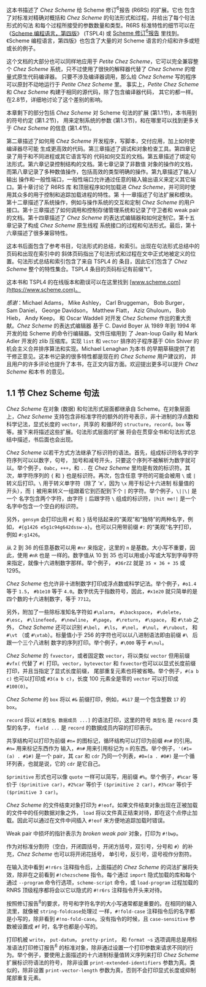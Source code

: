
这本书描述了 _Chez Scheme_ 给 Scheme 修订<sup>6</sup>报告 (R6RS) 的扩展。它也
包含了对标准对精确对概括和 _Chez Scheme_ 的句法形式和过程，并给出了每个句法形式的句法
和每个过程所接受的参数数量和类型。R6RS 标准特性的细节可以在
 《[Scheme 编程语言，第四版](http://www.scheme.com/tspl4/)》 (TSPL4) 或 [Scheme 修订<sup>6</sup>报告](https://r6rs.mrliu.org)
里找到。《Scheme 编程语言，第四版》也包含了大量的对 Scheme 语言的介绍和许多或短或长的例子。

这个文档的大部分也可以同样地应用于 _Petite Chez Scheme_，它可以完全兼容整个 _Chez Scheme_
 系统，只不过使用了很快的解释器代替了 _Chez Scheme_ 的增量式原生代码编译器。
只要不涉及编译器调用，那么给 _Chez Scheme_ 写的程序可以原封不动地运行于 _Petite Chez Scheme_ 里。
事实上，_Petite Chez Scheme_ 和 _Chez Scheme_ 构建于相同的源代码，除了包含编译器代码，
其它的都一样。在2.8节，详细地讨论了这个差别的影响。

本章剩下的部分包括 _Chez Scheme_ 对 Scheme 句法的扩展 (第1.1节)，本书用到的符号约定 (第1.2节)，
用来定制系统的参数 (第1.3节)，和在哪里可以找到更多关于 _Chez Scheme_ 的信息 (第1.4节)。

第二章描述了如何用 _Chez Scheme_ 开发程序，写脚本，交付应用，加上如何使编译器尽可能
生成更高效的代码。第三章描述了调试和对象检查工具。第四章记录了用于和不同进程或其它语言写的
代码如何交互的文档。第五章描述了绑定句法形式。第六章记录控制结构的文档。第七章记录了非数值
对象的操作的文档，而第八章记录了多种数值操作，包括高效的类型明确的操作。第九章描述了输入/输出
操作和一般性端口，一般性端口允许通过任意的输入输出语义来定义其它端口。第十章讨论了 R6RS 库
和顶层程序如何加载进 _Chez Scheme_，并可同时使用其众多的用于控制和追踪加载进程的特性。第
十一章描述了句法扩展和模块。第十二章描述了系统操作，例如与操作系统的交互和定制 _Chez Scheme_
 的用户接口。第十三章描述了如何调用和控制存储管理系统和记录了守卫者和 weak pair 的文档。第十四章描述了
 _Chez Scheme_ 的表达式编辑器和如何定制它。第十五章记录了构成 _Chez Scheme_ 原生线程
系统接口的过程和句法形式。最后，第十六章描述了很多兼容特性。

这本书后面包含了参考书目，句法形式的总结，和索引。出现在句法形式总结中的页码和出现在索引中的
斜体页码指出了句法形式和过程在文中正式地被定义的位置。句法形式总结和索引包含了来自 TSPL4 的
条目，因此它们包含了 _Chez Scheme_ 整个的特性集合。TSPL4 条目的页码标记有前缀“t”。

这本书和 TSPL4 的在线版本和勘误可以在这里找到 [www.scheme.com](https://www.scheme.com)。

_感谢_：Michael Adams， Mike Ashley， Carl Bruggeman， Bob Burger， Sam Daniel，
 George Davidson， Matthew Flatt， Aziz Ghuloum， Bob Hieb， Andy Keep， 
 和 Oscar Waddell 对开发 _Chez Scheme_ 作出的重大贡献。_Chez Scheme_ 的表达式编辑器
 基于 C. David Boyer 从 1989 年到 1994 年开发的给 Scheme 的命令行编辑器。文件压缩用到
 了 Jean-loup Gailly 和 Mark Adler 开发的 zlib 压缩库。实现 `list` 和 `vector` 
排序的子程序基于 Olin Shiver 的机会主义合并排序算法和实现。Michael Lenaghan 为本书
的早期草稿提供了若干修正意见。这本书记录的很多特性都是现在的 _Chez Scheme_ 用户建议的，
并且用户的许多评论也提升了本书，在正文内容方面。欢迎提出更多可以提升 _Chez Scheme_ 和本书
的意见。


## 1.1 节 Chez Scheme 句法

_Chez Scheme_ 在对象 (数据) 和句法形式层面都继承自 Scheme。在对象层面上，_Chez Scheme_
 支持包含非标准字符的额外的符号表示，非十进制的浮点数和科学记法，显式长度的 `vector`，共享的
和循环的 `structure`，`record`，`box` 等等。接下来将描述这些扩展。句法形式层面的扩展
将会在贯穿全书和句法形式总结中描述，书后面也会出现。

_Chez Scheme_ 以若干方式方法继承了标识符的语法。首先，组成标识符名字的字符序列可以以数字，句号，
加号和减号开头，只要这个序列不被解析为数字就可以。举个例子，`0abc`，`+++`，和 `..` 在
 _Chez Scheme_ 里均是有效的标识符。其次，单字符序列的 `{` 和 `}` 也是标识符。再次，包含任意
字符的可能会被用 `\` 或 `|` 转义后打印。`\` 用于转义单字符（除了 ‘x’，因为 `\x` 用于标记十六进制
标量值的开头），而 `|` 被用来转义一组跟着它到匹配到下个 `|` 的字符。举个例子，`\||\|` 是一个
名字包含两个字符，由字符 `|` 后跟字符 `\` 组成的标识符，`|hit me!|` 是一个名字中包含一个空白的标识符。

另外，`gensym` 会打印出用 `#{` 和 `}` 括号括起来的“美观”和“独特”的两种名字，例如，
`#{g1426 e5g1c94g642dssw-a}`。也可以只用带前缀 `#:` 的“美观”名字打印，例如 `#:g1426`。

从 2 到 36 的任意基数可以用 `#nr` 来指定，这里的 `n` 是基数。大小写不重要，因此，使用 `#nR` 也是
一样的。数字值从 10 到 35 也可以用或小写或大写到字母字符来指定，就像十六进制数字那样。举个例子，
`#36rZZ` 就是 `35 × 36 + 35` 或 1295。

_Chez Scheme_ 也允许非十进制数字打印成浮点数或科学记法。举个例子，`#o1.4` 等于 `1.5`，
`#b1e10` 等于 `4.0`。数字优先于指数符号，因此，`#x1e20` 就只简单的是四个数的十六进制数字，等于
 `7712`。

另外，附加了一些除标准知名字符如 `#\alarm`， `#\backspace`， `#\delete`， `#\esc`， 
`#\linefeed`， `#\newline`， `#\page`， `#\return`， `#\space`， 和 `#\tab` 之外， 
_Chez Scheme_ 还可以识别 `#\bel`， `#\ls`， `#\nel`， `#\nul`， `#\rubout`， 
和 `#\vt` （或 `#\vtab`）。标量值小于 256 的字符也可以以八进制语法即由前缀 `#\ ` 后跟一个三个八进制
数字的序列打印。举个例子，`#\000` 等于 `#\nul`。

_Chez Scheme_ 的 `fxvector`，或者固定数 `vector`，将以类似 `vector` 但用前缀 `#vfx(` 代替了
`#(` 打印。`vector`，`bytevector` 和 `fxvector`也可以以显式长度前缀打印，并且当指定了显式长度前缀，
尾部重复元素也将被省略。举个例子，`#(a b c)` 也可以打印成 `#3(a b c)`，长度 100 元素全是零的 `vector`
 可以打印成 `#100(0)`。

_Chez Scheme_ 的 `box` 将以 `#&` 前缀打印，例如，`#&17` 是一个包含整数 `17` 的 `box`。

`record` 将以 `#[类型名 数据成员 ...]` 的语法打印，这里的符号 `类型名` 是 `record` 类型的名字，
 `field ...` 是 `record` 的数据成员内容的打印表示。

共享结构可以打印为前缀 `#n=` 的图标记，循环结构可以打印为前缀 `#n#` 的引用。`#n=` 用来标记东西作为
输入，`#n#` 用来引用标记为 `n` 的东西。举个例子，`'(#1=(a) . #1#)` 是一个 pair，其 `car` 和
 `cdr` 乃同一个列表，`#0=(a . #0#)` 是一个循环列表，也就是说，它的 `cdr` 是它自己。

`$primitive` 形式也可以像 `quote` 一样可以简写，用前缀 `#%`。举个例子，`#%car` 等价于
 `($primitive car)`，`#2%car` 等价于 `($primitive 2 car)`，`#3%car` 等价于 `($primitive 3 car)`。

_Chez Scheme_ 的文件结束对象打印为 `#!eof`。如果文件结束对象出现在正被加载的文件中的任何数据对象之外，
 `load` 将以文件真正结束对待，即在这个点停止加载。因此可以通过在文件中间插入 `#!eof` 来方便地追踪加载时错误。

Weak pair 中损坏的指针表示为 _broken weak pair_ 对象，打印为 `#!bwp`。

作为对标准分割符（空白，开闭圆括号，开闭方括号，双引号，分号和 `#`）的补充，_Chez Scheme_ 也可以将开闭花括号，
单引号，反引号，逗号视作分割符。

在输入流中看到 `#!r6rs` 注释指令后，上面描述的 _Chez Scheme_ 的词法扩展将失效，除非在之前看到 `#!chezscheme`
 指令。每个通过 `import` 隐式加载的库和每个通过 `--program` 命令行选项，`scheme-script` 命令，或 `load-program`
 过程加载的 RNRS 顶级程序都将会以它以隐式的 `#!r6rs` 注释指令开头来对待。

按照修订报告<sup>6</sup>的要求，符号和字符名字的大小写通常都是重要的。在相同的输入流里，就像被 `string-foldcase`处理过
一样，`#!fold-case` 注释指令后的名字都是小写的，除非看到 `#!no-fold-case`。没有指令的时候，且 `case-sensitive`
 参数被设置成 `#f` 时，名字也都是小写的。

打印机被 `write`， `put-datum`， `pretty-print`， 和 `format ~s` 选项调用总是用标准语法打印修订报告<sup>6</sup>
的标准对象，除非通过设置一个打印参数来请求不同的行为。举个例子，要使用上面描述的十六进制标量值转义序列来打印
 _Chez Scheme_ 扩展标识符语法的符号， 除非设置 `print-extended-identifiers` 参数为真。类似的，除非设置
 `print-vector-length` 参数为真，否则不会打印显式长度或抑制尾部重复元素。
